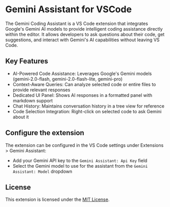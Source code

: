 # Gemini Assistant for VSCode

The Gemini Coding Assistant is a VS Code extension that integrates Google's Gemini AI models to provide intelligent coding assistance directly within the editor. It allows developers to ask questions about their code, get suggestions, and interact with Gemini's AI capabilities without leaving VS Code.

## Key Features

- AI-Powered Code Assistance: Leverages Google's Gemini models (gemini-2.0-flash, gemini-2.0-flash-lite, gemini-pro)
- Context-Aware Queries: Can analyze selected code or entire files to provide relevant responses
- Dedicated UI Panel: Shows AI responses in a formatted panel with markdown support
- Chat History: Maintains conversation history in a tree view for reference
- Code Selection Integration: Right-click on selected code to ask Gemini about it

## Configure the extension

The extension can be configured in the VS Code settings under Extensions > Gemini Assistant:

- Add your Gemini API key to the `Gemini Assistant: Api Key` field
- Select the Gemini model to use for the assistant from the `Gemini Assistant: Model` dropdown

## License

This extension is licensed under the [MIT License](LICENSE).
